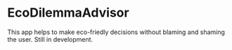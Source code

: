 # EcoDilemmaAdvisor
This app helps to make eco-friedly decisions without blaming and shaming the user. Still in development.
